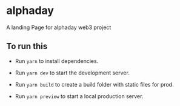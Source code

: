 # alphaday
A landing Page for alphaday web3 project

## To run this 

* Run `yarn` to install dependencies.

* Run `yarn dev` to start the development server.

* Run `yarn build` to create a build folder with static files for prod.

* Run `yarn preview` to start a local production server.